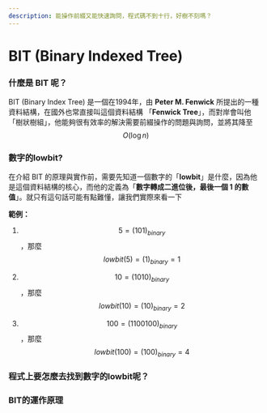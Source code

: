 ```yaml
---
description: 能操作前綴又能快速詢問，程式碼不到十行，好樹不刻嗎？
---
```


# BIT \(Binary Indexed Tree\)

### 什麼是 BIT 呢？

BIT \(Binary Index Tree\) 是一個在1994年，由 **Peter M. Fenwick** 所提出的一種資料結構，在國外也常直接叫這個資料結構 「**Fenwick Tree**」，而對岸會叫他「樹狀樹組」，他能夠很有效率的解決需要前綴操作的問題與詢問，並將其降至 $$O(\log n) $$ 

### 數字的lowbit?

在介紹 BIT 的原理與實作前，需要先知道一個數字的「**lowbit**」是什麼，因為他是這個資料結構的核心，而他的定義為「**數字轉成二進位後，最後一個 1 的數值**」。就只有這句話可能有點難懂，讓我們實際來看一下

**範例：**

1. $$5 = (101)_{binary} $$ ，那麼 $$lowbit(5) = (1)_{binary} = 1$$

2. $$10 = (1010)_{binary}$$ ，那麼 $$lowbit(10) = (10)_{binary} = 2$$ 

3. $$100 = (1100100)_{binary}$$ ，那麼 $$lowbit(100) = (100)_{binary} = 4$$ 

### 程式上要怎麼去找到數字的lowbit呢？



### BIT的運作原理




